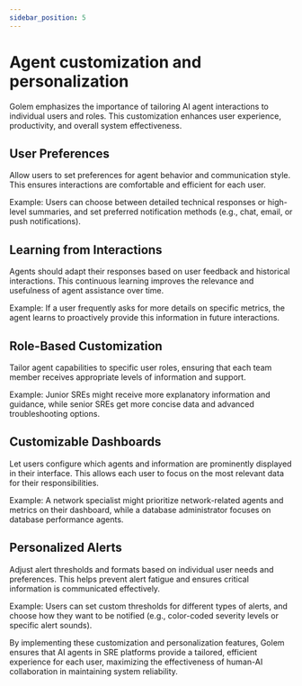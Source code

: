 ```yaml
---
sidebar_position: 5
---
```


# Agent customization and personalization

Golem emphasizes the importance of tailoring AI agent interactions to individual users and roles. This customization enhances user experience, productivity, and overall system effectiveness.

## User Preferences

Allow users to set preferences for agent behavior and communication style. This ensures interactions are comfortable and efficient for each user.

Example: Users can choose between detailed technical responses or high-level summaries, and set preferred notification methods (e.g., chat, email, or push notifications).

## Learning from Interactions

Agents should adapt their responses based on user feedback and historical interactions. This continuous learning improves the relevance and usefulness of agent assistance over time.

Example: If a user frequently asks for more details on specific metrics, the agent learns to proactively provide this information in future interactions.

## Role-Based Customization

Tailor agent capabilities to specific user roles, ensuring that each team member receives appropriate levels of information and support.

Example: Junior SREs might receive more explanatory information and guidance, while senior SREs get more concise data and advanced troubleshooting options.

## Customizable Dashboards

Let users configure which agents and information are prominently displayed in their interface. This allows each user to focus on the most relevant data for their responsibilities.

Example: A network specialist might prioritize network-related agents and metrics on their dashboard, while a database administrator focuses on database performance agents.

## Personalized Alerts

Adjust alert thresholds and formats based on individual user needs and preferences. This helps prevent alert fatigue and ensures critical information is communicated effectively.

Example: Users can set custom thresholds for different types of alerts, and choose how they want to be notified (e.g., color-coded severity levels or specific alert sounds).

By implementing these customization and personalization features, Golem ensures that AI agents in SRE platforms provide a tailored, efficient experience for each user, maximizing the effectiveness of human-AI collaboration in maintaining system reliability.
